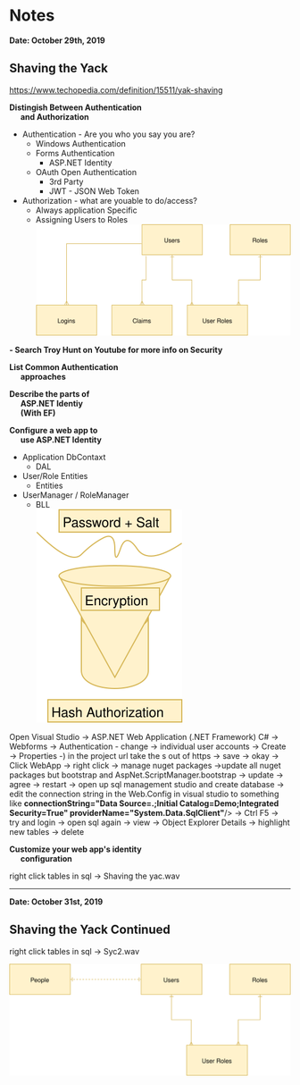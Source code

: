 # Notes

**Date: October 29th, 2019**

## Shaving the Yack

https://www.techopedia.com/definition/15511/yak-shaving

<b>Distingish Between Authentication<br />
&nbsp;&nbsp;&nbsp;&nbsp;&nbsp;&nbsp;and Authorization</b>

- Authentication - Are you who you say you are?
    - Windows Authentication
    - Forms Authentication
        - ASP.NET Identity
    - OAuth Open Authentication
        - 3rd Party
        - JWT - JSON Web Token
- Authorization - what are youable to do/access?
    - Always application Specific
    - Assigning Users to Roles<br>
    ![](Note1.svg)

**- Search Troy Hunt on Youtube for more info on Security**

<b>List Common Authentication<br />
&nbsp;&nbsp;&nbsp;&nbsp;&nbsp;&nbsp;approaches</b>


<b>Describe the parts of <br />
&nbsp;&nbsp;&nbsp;&nbsp;&nbsp;&nbsp;ASP.NET Identiy<br/>
&nbsp;&nbsp;&nbsp;&nbsp;&nbsp;&nbsp;(With EF)</b>


<b>Configure a web app to<br>
&nbsp;&nbsp;&nbsp;&nbsp;&nbsp;&nbsp;use ASP.NET Identity</b>
- Application DbContaxt 
    - DAL
- User/Role Entities 
    - Entities
- UserManager / RoleManager 
    - BLL<br>
    ![](Note2.svg)

Open Visual Studio -> ASP.NET Web Application (.NET Framework) C# -> Webforms -> Authentication - change -> individual user accounts -> Create -> Properties -) in the project url take the s out of https -> save -> okay -> Click WebApp -> right click -> manage nuget packages ->update all nuget packages but bootstrap and AspNet.ScriptManager.bootstrap -> update -> agree -> restart -> open up sql management studio and create database -> edit the connection string in the Web.Config in visual studio to something like **connectionString="Data Source=.;Initial Catalog=Demo;Integrated Security=True" providerName="System.Data.SqlClient"**/> -> Ctrl F5 -> try and login -> open sql again -> view ->  Object Explorer Details -> highlight new tables -> delete

<b>Customize your web app's identity<br>
&nbsp;&nbsp;&nbsp;&nbsp;&nbsp;&nbsp;configuration</b>

right click tables in sql -> Shaving the yac.wav

***

**Date: October 31st, 2019**

## Shaving the Yack Continued

right click tables in sql -> Syc2.wav

![](Note3.svg)


